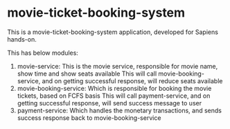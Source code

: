 # movie-ticket-booking-system
This is a movie-ticket-booking-system application, developed for Sapiens hands-on.

This has below modules:
1. movie-service: This is the movie service, responsible for movie name, show time and show seats available
            This will call movie-booking-service, and on getting successful response, will reduce seats available
2. movie-booking-service: Which is responsible for booking the movie tickets, based on FCFS basis
            This will call payment-service, and on getting successful response, will send success message to user
3. payment-service: Which handles the monetary transactions, and sends success response back to movie-booking-service

